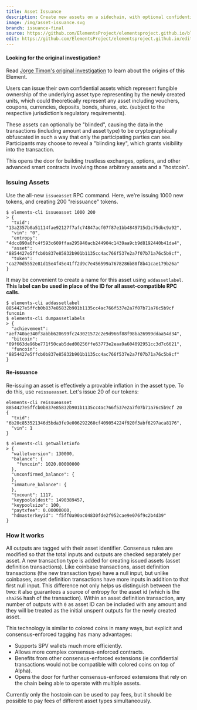 ```yaml
---
title: Asset Issuance
description: Create new assets on a sidechain, with optional confidentiality.
image: /img/asset-issuance.svg
branch: issuance-final
source: https://github.com/ElementsProject/elementsproject.github.io/blob/master/source/elements/asset-issuance/index.md
edit: https://github.com/ElementsProject/elementsproject.github.io/edit/master/source/elements/asset-issuance/index.md
---
```


<div class="ui info message">
  <h4 class="header">Looking for the original investigation?</h4>
  <p>Read <a href="/elements/asset-issuance/investigation.html">Jorge Timon's original investigation</a> to learn about the origins of this Element.</p>
</div>

Users can issue their own confidential assets which represent fungible ownership
of the underlying asset type representing by the newly created units, which
could theoretically represent any asset including vouchers, coupons, currencies,
deposits, bonds, shares, etc. (subject to the respective jurisdiction’s
regulatory requirements).

These assets can optionally be "blinded", causing the data in the transactions
(including amount and asset type) to be cryptographically obfuscated in such a
way that only the participating parties can see.  Participants may choose to
reveal a "blinding key", which grants visibility into the transaction.

This opens the door for building trustless exchanges, options, and other
advanced smart contracts involving those arbitrary assets and a "hostcoin".

### Issuing Assets
Use the all-new `issueasset` RPC command.  Here, we're issuing 1000 new tokens,
and creating 200 "reissuance" tokens.
```
$ elements-cli issueasset 1000 200
> {
  "txid": "13a2357b0a51114fae92127f7afc74847acf07f87e1bb4849715d1c75dbc9a92",
  "vin": "0",
  "entropy": "4dcc890a6fc4f593c609ffaa295940acb244904c1439aa9cb9d8192440b41da4",
  "asset": "8854427e5ffcb0b837e85832b901b1135cc4ac766f537e2a7f07b71a76c5b9cf",
  "token": "ca270d5552e81d15e4f45e41ff2d9c7e456599a7678286b80f8b41cae179b26a"
}
```

It may be convenient to create a name for this asset using `addassetlabel`.  <strong>This label can be used in place of the ID for all asset-compatible RPC calls.</strong>

```
$ elements-cli addassetlabel 8854427e5ffcb0b837e85832b901b1135cc4ac766f537e2a7f07b71a76c5b9cf funcoin
$ elements-cli dumpassetlabels
> {
  "achievement": "aef740ae340f3abbb620699fc243021572c2e9d966f88f98ba26999ddaa54d34",
  "bitcoin": "09f663de96be771f50cab5ded00256ffe63773e2eaa9a604092951cc3d7c6621",
  "funcoin": "8854427e5ffcb0b837e85832b901b1135cc4ac766f537e2a7f07b71a76c5b9cf"
}
```

#### Re-issuance
Re-issuing an asset is effectively a provable inflation in the asset type.  To
do this, use `reissueasset`.  Let's issue 20 of our tokens:

```
elements-cli reissueasset 8854427e5ffcb0b837e85832b901b1135cc4ac766f537e2a7f07b71a76c5b9cf 20
{
  "txid": "6b20c853521346d5bda3fe9e006292260cf409054224f920f3abf6297aca8176",
  "vin": 1
}
  
$ elements-cli getwalletinfo
> {
  "walletversion": 130000,
  "balance": {
    "funcoin": 1020.00000000
  },
  "unconfirmed_balance": {
  },
  "immature_balance": {
  },
  "txcount": 1117,
  "keypoololdest": 1490389457,
  "keypoolsize": 100,
  "paytxfee": 0.00000000,
  "hdmasterkeyid": "f5ff0a90ac04830fde2f952cae9e076f9c2b4d39"
}
```

### How it works
All outputs are tagged with their asset identifier. Consensus rules are modified
so that the total inputs and outputs are checked separately per asset. A new
transaction type is added for creating issued assets (asset definition
transactions). Like coinbase transactions, asset definition transactions (the
new transaction type) have a null input, but unlike coinbases, asset definition
transactions have more inputs in addition to that first null input. This
difference not only helps us distinguish between the two: it also guarantees a
source of entropy for the asset id (which is the `sha256` hash of the
transaction). Within an asset definition transaction, any number of outputs with
`0` as asset ID can be included with any amount and they will be treated as the
initial unspent outputs for the newly created asset.

This technology is similar to colored coins in many ways, but explicit and
consensus-enforced tagging has many advantages:

* Supports SPV wallets much more efficiently.
* Allows more complex consensus-enforced contracts.
* Benefits from other consensus-enforced extensions (ie confidential transactions would not be compatible with colored coins on top of Alpha).
* Opens the door for further consensus-enforced extensions that rely on the chain being able to operate with multiple assets.

Currently only the hostcoin can be used to pay fees, but it should be possible
to pay fees of different asset types simultaneously.
